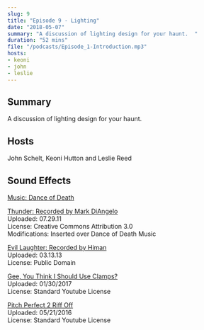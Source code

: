 ```yaml
---
slug: 9
title: "Episode 9 - Lighting"
date: "2018-05-07"
summary: "A discussion of lighting design for your haunt.  "
duration: "52 mins"
file: "/podcasts/Episode_1-Introduction.mp3"
hosts:
- keoni
- john
- leslie
---
```


## Summary

A discussion of lighting design for your haunt.   

## Hosts

John Schelt, Keoni Hutton and Leslie Reed

## Sound Effects
 
[Music: Dance of Death](http://www.purple-planet.com/)
 
[Thunder: Recorded by Mark DiAngelo](https://l.facebook.com/l.php?u=http%3A%2F%2Fsoundbible.com%2F1913-Thunder-HD.html&h=ATPbVyuuL6Utle-_I204j_Vbb9tML7gop6ivP2ovXmlB6G32-UE6y4yPUuhq2EtP472fHJJyKbmKGfMQODqIrHRXsaMGy-8_oi1llYHLbdWCtxAZ5X-O)  
Uploaded: 07.29.11  
License: Creative Commons Attribution 3.0  
Modifications: Inserted over Dance of Death Music
 

[Evil Laughter: Recorded by Himan](https://l.facebook.com/l.php?u=http%3A%2F%2Fsoundbible.com%2F2054-Evil-Laugh-Male-9.html&h=ATOAz4dgAVWL3cXckrcTa0A1PCjZdc1QwtIdy8YW8KvaBiPJ7AUyXJhq_Eqxm61qaD1kBwVPc4OZbSR0HHED2gTYvOyrc_x2tOi69-a6Wop02A1vvTDg)  
Uploaded: 03.13.13  
License: Public Domain
 
[Gee, You Think I Should Use Clamps?](https://www.youtube.com/watch?v=T9BdI-jB8xc)  
Uploaded: 01/30/2017  
License: Standard Youtube License  
 
[Pitch Perfect 2 Riff Off](https://www.youtube.com/watch?v=O9IwhpxzjJc)  
Uploaded: 05/21/2016  
License: Standard Youtube License  
